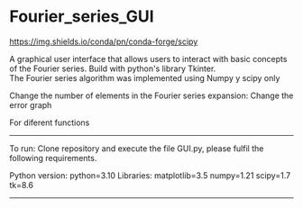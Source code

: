 # Fourier_series_GUI

https://img.shields.io/conda/pn/conda-forge/scipy

A graphical user interface that allows users to interact with basic concepts of the Fourier series. Build with python's library Tkinter.  
The Fourier series algorithm was implemented using Numpy y scipy only


Change the number of elements in the Fourier series expansion:
Change the error graph

For diferent functions
________________________________________________________________________________________________________________________________________

To run: Clone repository and execute the file GUI.py, please fulfil the following requirements.

  Python version:
                python=3.10
  Libraries:
                matplotlib=3.5
                numpy=1.21 
                scipy=1.7
                tk=8.6         
________________________________________________________________________________________________________________________________________
